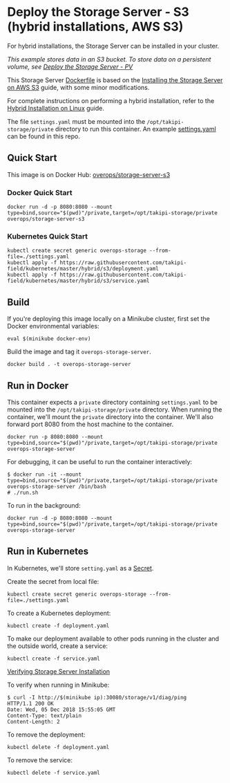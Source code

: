 # Deploy the Storage Server - S3 (hybrid installations, AWS S3)

For hybrid installations, the Storage Server can be installed in your cluster.

*This example stores data in an S3 bucket. To store data on a persistent volume, see [Deploy the Storage Server - PV](../)*

This Storage Server [Dockerfile](Dockerfile) is based on the [Installing the Storage Server on AWS S3](https://doc.overops.com/docs/installing-the-storage-server-on-aws-s3) guide, with some minor modifications.

For complete instructions on performing a hybrid installation, refer to the [Hybrid Installation on Linux](https://doc.overops.com/docs/linux-hybrid-installation) guide.

The file `settings.yaml` must be mounted into the `/opt/takipi-storage/private` directory to run this container. An example [settings.yaml](private/settings.yaml) can be found in this repo.

## Quick Start

This image is on Docker Hub: [overops/storage-server-s3](https://hub.docker.com/r/overops/storage-server-s3)

### Docker Quick Start

```console
docker run -d -p 8080:8080 --mount type=bind,source="$(pwd)"/private,target=/opt/takipi-storage/private overops/storage-server-s3
```

### Kubernetes Quick Start

```console
kubectl create secret generic overops-storage --from-file=./settings.yaml
kubectl apply -f https://raw.githubusercontent.com/takipi-field/kubernetes/master/hybrid/s3/deployment.yaml
kubectl apply -f https://raw.githubusercontent.com/takipi-field/kubernetes/master/hybrid/s3/service.yaml
```

## Build

If you're deploying this image locally on a Minikube cluster, first set the Docker environmental variables:

```console
eval $(minikube docker-env)
```

Build the image and tag it `overops-storage-server`.

```console
docker build . -t overops-storage-server
```

## Run in Docker

This container expects a `private` directory containing `settings.yaml` to be mounted into the `/opt/takipi-storage/private` directory. When running the container, we'll mount the `private` directory into the container. We'll also forward port 8080 from the host machine to the container.

```console
docker run -p 8080:8080 --mount type=bind,source="$(pwd)"/private,target=/opt/takipi-storage/private overops-storage-server
```

For debugging, it can be useful to run the container interactively:

```console
$ docker run -it --mount type=bind,source="$(pwd)"/private,target=/opt/takipi-storage/private overops-storage-server /bin/bash
# ./run.sh
```

To run in the background:

```console
docker run -d -p 8080:8080 --mount type=bind,source="$(pwd)"/private,target=/opt/takipi-storage/private overops-storage-server
```

## Run in Kubernetes

In Kubernetes, we'll store `setting.yaml` as a [Secret](https://kubernetes.io/docs/concepts/configuration/secret/).

Create the secret from local file:

```console
kubectl create secret generic overops-storage --from-file=./settings.yaml
```

To create a Kubernetes deployment:

```console
kubectl create -f deployment.yaml
```

To make our deployment available to other pods running in the cluster and the outside world, create a service:

```console
kubectl create -f service.yaml
```

[Verifying Storage Server Installation](https://doc.overops.com/docs/verifying-storage-server-installation)

To verify when running in Minikube:

```console
$ curl -I http://$(minikube ip):30080/storage/v1/diag/ping
HTTP/1.1 200 OK
Date: Wed, 05 Dec 2018 15:55:05 GMT
Content-Type: text/plain
Content-Length: 2
```

To remove the deployment:

```console
kubectl delete -f deployment.yaml
```

To remove the service:

```console
kubectl delete -f service.yaml
```
